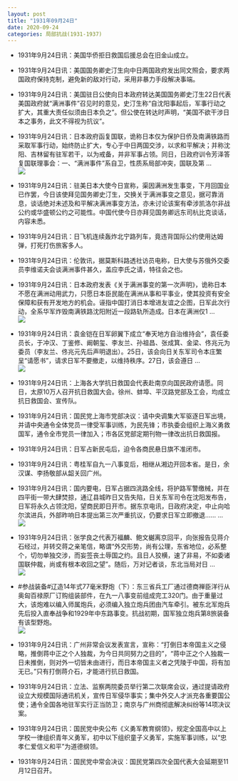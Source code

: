 ```yaml
---
layout: post
title: "1931年09月24日"
date: 2020-09-24
categories: 局部抗战(1931-1937)
---
```


<meta name="referrer" content="no-referrer" />

- 1931年9月24日讯：美国华侨拒日救国后援总会在旧金山成立。 

- 1931年9月24日讯：美国国务卿史汀生向中日两国政府发出同文照会，要求两国政府保持克制，避免新的敌对行动，采用非暴力手段解决事端。 

- 1931年9月24日讯：美国驻日公使向日本政府转达美国国务卿史汀生22日代表美国政府就“满洲事件”召见时的意见，史汀生称“自沈阳事起后，军事行动之扩大，其重大责任似须由日本负之”。但公使在转达时声明，“美国不欲干涉日本之事务，此文不得视为抗议”。 

- 1931年9月24日讯：日本政府函复国联，诡称日本仅为保护日侨及南满铁路而采取军事行动，始终防止扩大，专心于中日两国交涉，以求和平解决；并称沈阳、吉林留有驻军若干，以为戒备，并非军事占领。同日，日政府训令芳泽答复国联理事会：一、“满洲事件”系自卫，性质系局部冲突，国联及第 ... <br/><img src="https://wx3.sinaimg.cn/large/aca367d8ly1gj1w8u2d65j20c809zdfw.jpg" />

- 1931年9月24日讯：驻美日本大使今日宣称，渠因满洲发生事变，下月回国业已作罢，今日该使拜见国务卿史汀生，交换关于满洲事变之意见，据可靠消息，谈话绝对未述及和平解决满洲事变方法，亦未讨论该案有牵涉凯洛尔非战公约或华盛顿公约之可能性。中国代使今日亦拜见国务卿远东司杭比克谈话，内容未悉。 

- 1931年9月24日讯：日飞机连续轰炸北宁路列车，竟违背国际公约使用达姆弹，打死打伤旅客多人。 

- 1931年9月24日讯：伦敦讯，据莫斯科路透社访员电称，日大使与苏俄外交委员李维诺夫会谈满洲事件甚久，盖应李氏之请，特往会之也。 

- 1931年9月24日讯：日本政府发表《关于满洲事变的第一次声明》，诡称日本不愿在满洲动用武力，只愿日本臣民能在满洲从事和平事业，使其投资有安全保障和获有开发地方的机会。诬指中国打消日本增进友谊之企图，日军此次行动，全系华军炸毁南满铁路沈阳附近一段路轨所造成。日本在满洲仅1 ... <br/><img src="https://wx1.sinaimg.cn/large/aca367d8ly1gj1srxbpdbj20c80ay0su.jpg" />

- 1931年9月24日讯：袁金铠在日军卵翼下成立“奉天地方自治维持会”，袁任委员长，于冲汉、丁鉴修、阚朝玺、李友兰、孙祖昌、张成箕、金梁、佟兆元为委员（李友兰、佟兆元先后声明退出）。25日，该会向日关东军司令本庄繁呈“请愿书”，请求日军不要撤走，以维持秩序。27日，该会遵日 ... <br/><img src="https://wx2.sinaimg.cn/large/aca367d8ly1gj1r1kn3jpj20c809zglo.jpg" />

- 1931年9月24日讯：上海各大学抗日救国会代表赴南京向国民政府请愿。同日，太原10万人召开抗日救国大会。徐州、蚌埠、平汉路党部及工会，均成立抗日救国会、宣传队。 

- 1931年9月24日讯：国民党上海市党部决议：请中央调集大军驱逐日军出境，并请中央通令全体党员一律受军事训练，为民先锋；市执委会组织上海义勇救国军，通令全市党员一律加入；市各区党部定期刊物一律改出抗日救国报。 

- 1931年9月24日讯：日军占新民屯后，迫令各商民悬日旗不准闭市。 

- 1931年9月24日讯：粤桂军自九一八事变后，相继从湘边开回本省。是日，余汉谋、李扬敬部从韶关回广州。 

- 1931年9月24日讯：国内要电，日军占据四洮路全线，将护路军警缴械，并在四平街一带大肆焚掠，通辽县城昨日又告失陷，日关东军司令在沈阳发布告，日军将永久占领沈阳，望商民即日开市。据东京电讯，日政府决定，中止向哈尔滨进兵，外部昨响日本提出第三次严重抗议，仍要求日军立即撤退…… ... <br/><img src="https://wx3.sinaimg.cn/large/aca367d8ly1gj1kyxpgcjj20c809zdfw.jpg" />

- 1931年9月24日讯：张学良之代表万福麟、鲍文樾离京回平，向张报告见蒋介石经过，并转交蒋之亲笔信，略谓“外交形势，尚有公理，东省地位，必系整个，切勿单独交涉，而妄签丧土辱国之约。且日人狡横，速了非易，不如委诸国联仲裁，尚或有根本收回之望”。随后，万对记者谈，东北当局对日 ... <br/><img src="https://wx2.sinaimg.cn/large/aca367d8ly1gj1k3trm9vj20c80900sr.jpg" />

- #参战装备#辽造14年式77毫米野炮（下）：东三省兵工厂通过德商禅臣洋行从奥匈百禄原厂订购组装部件，在九一八事变前组成完工320门。由于重量过大，该炮难以编入师属炮兵，必须编入独立炮兵团由汽车牵引。被东北军炮兵先后投入直奉战争和1929年中东路事变。抗战初期，国军独立炮兵第8旅装备有该型野炮。 <br/><img src="https://wx2.sinaimg.cn/large/aca367d8ly1gj1j8k5133j20gs1axk12.jpg" />

- 1931年9月24日讯：广州非常会议发表宣言，宣称：“打倒日本帝国主义之侵略，推倒蒋中正之个人独裁，为今日共同努力之目的”，“蒋中正之个人独裁一日未推倒，则对外一切皆未由进行，而日本帝国主义者之凭陵于中国，将有加无已。”只有打倒蒋介石，才能进行抗日救国。 

- 1931年9月24日讯：立法、监察两院委员举行第二次联席会议，通过提请政府设立大规模国际通讯机关，宣传日军侵华事实；集中外交人才派充各重要国公使；通令全国各地驻军实行正当防卫；南京与广州商彻底解决纠纷等14项决议案。 

- 1931年9月24日讯：国民党中央公布《义勇军教育纲领》，规定全国高中以上学校一律组织青年义勇军，初中以下组织童子义勇军，实施军事训练，以“忠孝仁爱信义和平”为道德纲领。 

- 1931年9月24日讯：国民党中常会决议：国民党第四次全国代表大会延期至11月12日召开。 

